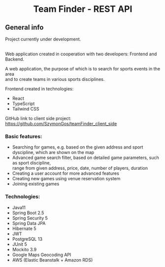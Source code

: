 <h1 align="center">Team Finder - REST API</h1>


<h2 align="left">General info</h2>
Project currently under development.<br><br>

Web application created in cooperation with two developers: Frontend and Backend.

A web application, the purpose of which is to search for sports events in the area<br>
and to create teams in various sports disciplines.<br>

Frontend created in technologies:
- React
- TypeScript
- Tailwind CSS

GitHub link to client side project:
https://github.com/SzymonGos/teamFinder_client_side


<h3 align="left">Basic features:</h3>

- Searching for games, e.g. based on the given address and sport dyscipline, which are shown on the map
- Advanced game search filter, based on detailed game parameters, such as sport discipline,<br>
  range from given address, price, date, number of players, duration
- Creating a user account for more advanced features
- Creating new games using venue reservation system
- Joining existing games

<h3 align="left">Technologies:</h3>

- Java11
- Spring Boot 2.5
- Spring Security 5
- Spring Data JPA
- Hibernate 5
- JWT
- PostgreSQL 13
- JUnit 5
- Mockito 3.9
- Google Maps Geocoding API
- AWS (Elastic Beanstalk + Amazon RDS)


